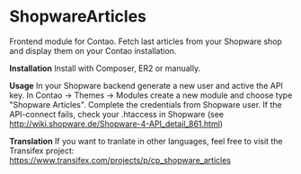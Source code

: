 ShopwareArticles
====================

Frontend module for Contao. Fetch last articles from your Shopware shop and display them on your Contao installation. 

**Installation**
Install with Composer, ER2 or manually.

**Usage**
In your Shopware backend generate a new user and active the API key.
In Contao -> Themes -> Modules create a new module and choose type "Shopware Articles". Complete the credentials from  Shopware user.
If the API-connect fails, check your .htaccess in Shopware (see http://wiki.shopware.de/Shopware-4-API_detail_861.html)

**Translation**
If you want to tranlate in other languages, feel free to visit the Transifex project: https://www.transifex.com/projects/p/cp_shopware_articles
